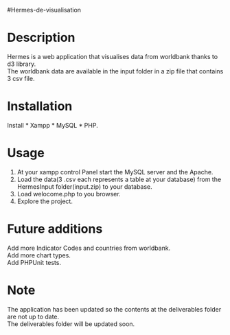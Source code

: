 #Hermes-de-visualisation<br> 

# Description<br>

Hermes is a web application that visualises data from worldbank thanks to d3 library.<br>
The worldbank data are available in the input folder in a zip file that contains 3 csv file.<br>

# Installation<br>
Install  * Xampp * MySQL * PHP.<br>

# Usage<br>
1. At your xampp control Panel start the MySQL server and the Apache.<br>
2. Load the data(3 .csv each represents a table at your database) from the HermesInput folder(input.zip) to your database.<br>
3. Load welocome.php to you browser.<br>
4. Explore the project.<br>

# Future additions<br>
Add more Indicator Codes and countries from worldbank.<br>
Add more chart types.<br>
Add PHPUnit tests.<br>

# Note<br>
The application has been updated so the contents at the deliverables folder are not up to date.<br>
The deliverables folder will be updated soon.
